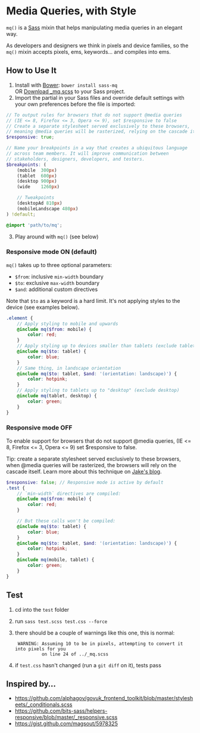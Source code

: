 # Media Queries, with Style

`mq()` is a [Sass](http://sass-lang.com/ "Sass - Syntactically Awesome 
Stylesheets") mixin that helps manipulating media queries in an elegant
way.

As developers and designers we think in pixels and device families, so the
`mq()` mixin accepts pixels, ems, keywords… and compiles into ems.

## How to Use It

1. Install with [Bower](http://bower.io/ "BOWER: A package manager for the 
web"): `bower install sass-mq`  
   OR [Download _mq.scss](https://raw.github.com/guardian/sass-mq/master/_mq.scss)
   to your Sass project.
2. Import the partial in your Sass files and override
default settings with your own preferences before the file is
imported:

```scss
// To output rules for browsers that do not support @media queries
// (IE <= 8, Firefox <= 3, Opera <= 9), set $responsive to false
// Create a separate stylesheet served exclusively to these browsers,
// meaning @media queries will be rasterized, relying on the cascade itself
$responsive: true;

// Name your breakpoints in a way that creates a ubiquitous language
// across team members. It will improve communication between
// stakeholders, designers, developers, and testers.
$breakpoints: (
    (mobile  300px)
    (tablet  600px)
    (desktop 900px)
    (wide    1260px)

    // Tweakpoints
    (desktopAd 810px)
    (mobileLandscape 480px)
) !default;

@import 'path/to/mq';
```
3. Play around with `mq()` (see below)

### Responsive mode ON (default)

`mq()` takes up to three optional parameters:

- `$from`: inclusive `min-width` boundary
- `$to`: exclusive `max-width` boundary
- `$and`: additional custom directives

Note that `$to` as a keyword is a hard limit. It's not applying styles to the
device (see examples below).

```scss
.element {
    // Apply styling to mobile and upwards
    @include mq($from: mobile) {
        color: red;
    }
    // Apply styling up to devices smaller than tablets (exclude tablets)
    @include mq($to: tablet) {
        color: blue;
    }
    // Same thing, in landscape orientation
    @include mq($to: tablet, $and: '(orientation: landscape)') {
        color: hotpink;
    }
    // Apply styling to tablets up to "desktop" (exclude desktop)
    @include mq(tablet, desktop) {
        color: green;
    }
}
```

### Responsive mode OFF

To enable support for browsers that do not support @media queries,
(IE <= 8, Firefox <= 3, Opera <= 9) set $responsive to false.

Tip: create a separate stylesheet served exclusively to these browsers,
when @media queries will be rasterized, the browsers will rely on the cascade
itself. Learn more about this technique on [Jake's blog](http://jakearchibald.github.io/sass-ie/ "IE-friendly mobile-first CSS with Sass 3.2").

```scss
$responsive: false; // Responsive mode is active by default
.test {
    // `min-width` directives are compiled:
    @include mq($from: mobile) {
        color: red;
    }

    // But these calls won't be compiled:
    @include mq($to: tablet) {
        color: blue;
    }
    @include mq($to: tablet, $and: '(orientation: landscape)') {
        color: hotpink;
    }
    @include mq(mobile, tablet) {
        color: green;
    }
}
```

## Test

1. cd into the `test` folder
2. run `sass test.scss test.css --force`
3. there should be a couple of warnings like this one, this is normal:

        WARNING: Assuming 10 to be in pixels, attempting to convert it into pixels for you
                 on line 24 of ../_mq.scss

4. if `test.css` hasn't changed (run a `git diff` on it), tests pass

## Inspired by…

- https://github.com/alphagov/govuk_frontend_toolkit/blob/master/stylesheets/_conditionals.scss
- https://github.com/bits-sass/helpers-responsive/blob/master/_responsive.scss
- https://gist.github.com/magsout/5978325
